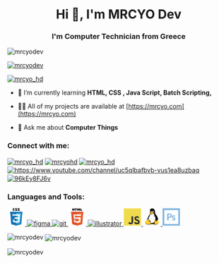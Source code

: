 <h1 align="center">Hi 👋, I'm MRCYO Dev</h1>
<h3 align="center">I'm Computer Technician from Greece</h3>

<p align="left"> <img src="https://komarev.com/ghpvc/?username=mrcyodev&label=Profile%20views&color=0e75b6&style=flat" alt="mrcyodev" /> </p>

<p align="left"> <a href="https://github.com/ryo-ma/github-profile-trophy"><img src="https://github-profile-trophy.vercel.app/?username=mrcyodev" alt="mrcyodev" /></a> </p>

<p align="left"> <a href="https://twitter.com/mrcyo_hd" target="blank"><img src="https://img.shields.io/twitter/follow/mrcyo_hd?logo=twitter&style=for-the-badge" alt="mrcyo_hd" /></a> </p>

- 🌱 I’m currently learning **HTML, CSS , Java Script, Batch Scripting,**

- 👨‍💻 All of my projects are available at [https://mrcyo.com](https://mrcyo.com)

- 💬 Ask me about **Computer Things**

<h3 align="left">Connect with me:</h3>
<p align="left">
<a href="https://twitter.com/mrcyo_hd" target="blank"><img align="center" src="https://raw.githubusercontent.com/rahuldkjain/github-profile-readme-generator/master/src/images/icons/Social/twitter.svg" alt="mrcyo_hd" height="30" width="40" /></a>
<a href="https://fb.com/mrcyohd" target="blank"><img align="center" src="https://raw.githubusercontent.com/rahuldkjain/github-profile-readme-generator/master/src/images/icons/Social/facebook.svg" alt="mrcyohd" height="30" width="40" /></a>
<a href="https://instagram.com/mrcyo_hd" target="blank"><img align="center" src="https://raw.githubusercontent.com/rahuldkjain/github-profile-readme-generator/master/src/images/icons/Social/instagram.svg" alt="mrcyo_hd" height="30" width="40" /></a>
<a href="https://www.youtube.com/c/https://www.youtube.com/channel/uc5qlbafbvb-vus1ea8uzbaq" target="blank"><img align="center" src="https://raw.githubusercontent.com/rahuldkjain/github-profile-readme-generator/master/src/images/icons/Social/youtube.svg" alt="https://www.youtube.com/channel/uc5qlbafbvb-vus1ea8uzbaq" height="30" width="40" /></a>
<a href="https://discord.gg/96kEy8FJ6v" target="blank"><img align="center" src="https://raw.githubusercontent.com/rahuldkjain/github-profile-readme-generator/master/src/images/icons/Social/discord.svg" alt="96kEy8FJ6v" height="30" width="40" /></a>
</p>

<h3 align="left">Languages and Tools:</h3>
<p align="left"> <a href="https://www.w3schools.com/css/" target="_blank" rel="noreferrer"> <img src="https://raw.githubusercontent.com/devicons/devicon/master/icons/css3/css3-original-wordmark.svg" alt="css3" width="40" height="40"/> </a> <a href="https://www.figma.com/" target="_blank" rel="noreferrer"> <img src="https://www.vectorlogo.zone/logos/figma/figma-icon.svg" alt="figma" width="40" height="40"/> </a> <a href="https://git-scm.com/" target="_blank" rel="noreferrer"> <img src="https://www.vectorlogo.zone/logos/git-scm/git-scm-icon.svg" alt="git" width="40" height="40"/> </a> <a href="https://www.w3.org/html/" target="_blank" rel="noreferrer"> <img src="https://raw.githubusercontent.com/devicons/devicon/master/icons/html5/html5-original-wordmark.svg" alt="html5" width="40" height="40"/> </a> <a href="https://www.adobe.com/in/products/illustrator.html" target="_blank" rel="noreferrer"> <img src="https://www.vectorlogo.zone/logos/adobe_illustrator/adobe_illustrator-icon.svg" alt="illustrator" width="40" height="40"/> </a> <a href="https://developer.mozilla.org/en-US/docs/Web/JavaScript" target="_blank" rel="noreferrer"> <img src="https://raw.githubusercontent.com/devicons/devicon/master/icons/javascript/javascript-original.svg" alt="javascript" width="40" height="40"/> </a> <a href="https://www.linux.org/" target="_blank" rel="noreferrer"> <img src="https://raw.githubusercontent.com/devicons/devicon/master/icons/linux/linux-original.svg" alt="linux" width="40" height="40"/> </a> <a href="https://www.photoshop.com/en" target="_blank" rel="noreferrer"> <img src="https://raw.githubusercontent.com/devicons/devicon/master/icons/photoshop/photoshop-line.svg" alt="photoshop" width="40" height="40"/> </a> </p>

<p><img align="left" src="https://github-readme-stats.vercel.app/api/top-langs?username=mrcyodev&show_icons=true&locale=en&layout=compact" alt="mrcyodev" /></p>

<p>&nbsp;<img align="center" src="https://github-readme-stats.vercel.app/api?username=mrcyodev&show_icons=true&locale=en" alt="mrcyodev" /></p>

<p><img align="center" src="https://github-readme-streak-stats.herokuapp.com/?user=mrcyodev&" alt="mrcyodev" /></p>

